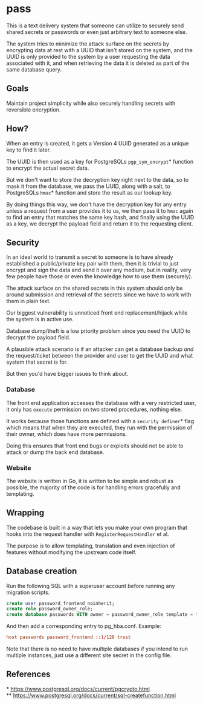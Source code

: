 # pass

This is a text delivery system that someone can utilize to securely send shared
secrets or passwords or even just arbitrary text to someone else.

The system tries to minimize the attack surface on the secrets by encrypting
data at rest with a UUID that isn't stored on the system, and the UUID is only
provided to the system by a user requesting the data associated with it, and
when retrieving the data it is deleted as part of the same database query.

## Goals

Maintain project simplicity while also securely handling secrets with reversible
encryption.

## How?

When an entry is created, it gets a Version 4 UUID generated as a unique key
to find it later.

The UUID is then used as a key for PostgreSQLs `pgp_sym_encrypt`* function to
encrypt the actual secret data.

But we don't want to store the decryption key right next to the data, so to
mask it from the database, we pass the UUID, along with a salt, to PostgreSQLs
`hmac`* function and store the result as our lookup key.

By doing things this way, we don't have the decryption key for any entry unless
a request from a user provides it to us, we then pass it to `hmac` again to find
an entry that matches the same key hash, and finally using the UUID as a key, we
decrypt the payload field and return it to the requesting client.

## Security

In an ideal world to transmit a secret to someone is to have already established
a public/private key pair with them, then it is trivial to just encrypt and sign
the data and send it over any medium, but in reality, very few people have those
or even the knowledge how to use them (securely).

The attack surface on the shared secrets in this system should only be around
submission and retrieval of the secrets since we have to work with them in
plain text.

Our biggest vulnerability is unnoticed front end replacement/hijack while the
system is in active use.

Database dump/theft is a low priority problem since you need the UUID to decrypt
the payload field.

A plausible attack scenario is if an attacker can get a database backup _and_
the request/ticket between the provider and user to get the UUID and what system
that secret is for.

But then you'd have bigger issues to think about.

### Database

The front end application accesses the database with a very restricted user, it
only has `execute` permission on two stored procedures, nothing else.

It works because those functions are defined with a `security definer`* flag
which means that when they are executed, they run with the permission of their
owner, which does have more permissions.

Doing this ensures that front end bugs or exploits should not be able to attack
or dump the back end database.

### Website

The website is written in Go, it is written to be simple and robust as
possible, the majority of the code is for handling errors gracefully and
templating.

## Wrapping

The codebase is built in a way that lets you make your own program that hooks
into the request handler with `RegisterRequestHandler` et al.

The purpose is to allow templating, translation and even injection of features
without modifying the upstream code itself.

## Database creation

Run the following SQL with a superuser account before running any migration
scripts.

```sql
create user password_frontend noinherit;
create role password_owner_role;
create database passwords WITH owner = password_owner_role template = template0 lc_collate = 'C' lc_ctype = 'C';
```

And then add a corresponding entry to pg_hba.conf. Example:

```conf
host passwords password_frontend ::1/128 trust
```

Note that there is no need to have multiple databases if you intend to run
multiple instances, just use a different site secret in the config file.

## References

\* https://www.postgresql.org/docs/current/pgcrypto.html \
\** https://www.postgresql.org/docs/current/sql-createfunction.html
